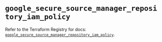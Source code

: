 # `google_secure_source_manager_repository_iam_policy`

Refer to the Terraform Registry for docs: [`google_secure_source_manager_repository_iam_policy`](https://registry.terraform.io/providers/hashicorp/google-beta/5.40.0/docs/resources/google_secure_source_manager_repository_iam_policy).

